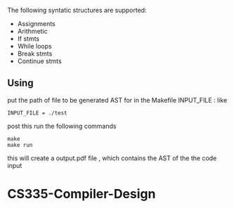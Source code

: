 
The following syntatic structures are supported:

* Assignments
* Arithmetic
* If stmts
* While loops
* Break stmts
* Continue stmts

## Using

put the path of file to be generated AST for in the Makefile  INPUT_FILE  :
like 
```
INPUT_FILE = ./test
```
post this run the following commands

```
make
make run
```
this will create a output.pdf file , which contains the AST of the the code input
# CS335-Compiler-Design
